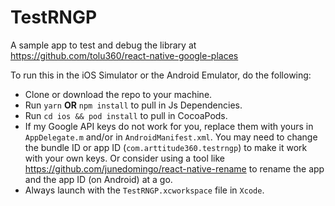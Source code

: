 # TestRNGP
A sample app to test and debug the library at https://github.com/tolu360/react-native-google-places

To run this in the iOS Simulator or the Android Emulator, do the following:

- Clone or download the repo to your machine.
- Run `yarn` **OR** `npm install` to pull in Js Dependencies.
- Run `cd ios && pod install` to pull in CocoaPods.
- If my Google API keys do not work for you, replace them with yours in `AppDelegate.m` and/or in `AndroidManifest.xml`. You may need to change the bundle ID or app ID (`com.arttitude360.testrngp`) to make it work with your own keys. Or consider using a tool like https://github.com/junedomingo/react-native-rename to rename the app and the app ID (on Android) at a go.
- Always launch with the `TestRNGP.xcworkspace` file in `Xcode`.
